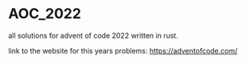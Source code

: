# AOC_2022

all solutions for advent of code 2022
written in rust. 

link to the website for this years problems: 
https://adventofcode.com/
